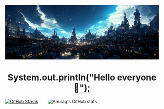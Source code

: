 <img src="https://github.com/Lawhoer/Lawhoer/blob/main/wsdfwef.jfif"> 
<h1 align="center"> System.out.println("Hello everyone 👋"); </h1>

   [![GitHub Streak](https://streak-stats.demolab.com?user=Lawhoer&theme=dracula)](https://git.io/streak-stats)
   &nbsp;&nbsp;&nbsp;&nbsp;&nbsp;&nbsp;
   ![Anurag's GitHub stats](https://github-readme-stats.vercel.app/api?username=Lawhoer&show_icons=true&theme=dracula)





